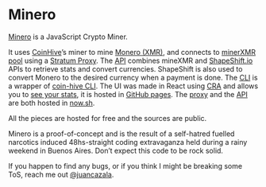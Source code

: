 # Minero

[Minero](https://minero.pw) is a JavaScript Crypto Miner. 

It uses [CoinHive](https://coinhive.com)’s miner to mine [Monero (XMR)](https://getmonero.com), and connects to [minerXMR pool](https://minexmr.com) using a [Stratum Proxy](https://github.com/cazala/coin-hive-stratum). The [API](https://minero-api-01.now.sh/_src) combines mineXMR and [ShapeShift.io](https://shapeshift.io) APIs to retrieve stats and convert currencies. ShapeShift is also used to convert Monero to the desired currency when a payment is done. The [CLI](https://npmjs.org/package/minero) is a wrapper of [coin-hive CLI](https://github.com/cazala/coin-hive). The UI was made in React using [CRA](https://github.com/facebookincubator/create-react-app) and allows you to [see your stats](https://minero.pw/#/currencies/BTC/addresses/176sh81PQupUsFyX6hNL2PTYydSuL7Wu73), it is hosted in [GitHub pages](https://github.com/mineropw/mineropw.github.io). The [proxy](https://minero-proxy-01.now.sh/_src) and the [API](https://minero-api-01.now.sh/_src) are both hosted in [now.sh](https://zeit.co/now).

All the pieces are hosted for free and the sources are public.

Minero is a proof-of-concept and is the result of a self-hatred fuelled narcotics induced 48hs-straight coding extravaganza held during a rainy weekend in Buenos Aires. Don’t expect this code to be rock solid.

If you happen to find any bugs, or if you think I might be breaking some ToS, reach me out [@juancazala](https://twitter.com/juancazala).
